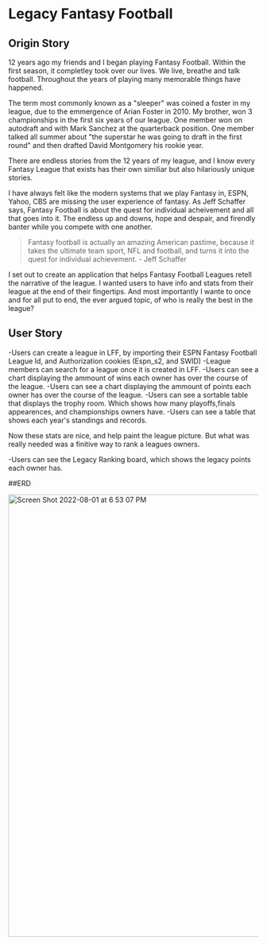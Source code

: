 # Legacy Fantasy Football

## Origin Story

12 years ago my friends and I began playing Fantasy Football. Within the first season, it completley took over our lives. We live, breathe and talk football. 
Throughout the years of playing many memorable things have happened. 

The term most commonly known as a "sleeper" was coined a foster in my league, due to the emmergence of Arian Foster in 2010. My brother, won 3 championships in the first six years of our league. One member won on autodraft and with Mark Sanchez at the quarterback position. One member talked all summer about "the superstar he was going to draft in the first round" and then drafted David Montgomery his rookie year. 

There are endless stories from the 12 years of my league, and I know every Fantasy League that exists has their own similiar but also hilariously unique stories. 

I have always felt like the modern systems that we play Fantasy in, ESPN, Yahoo, CBS are missing the user experience of fantasy. As Jeff Schaffer says, Fantasy Football is about the quest for individual acheivement and all that goes into it. The endless up and downs, hope and despair, and firendly banter while you compete with one another. 

>Fantasy football is actually an amazing American pastime, because it takes the ultimate team sport, NFL and football, and turns it into the quest for individual achievement. - Jeff Schaffer

I set out to create an application that helps Fantasy Football Leagues retell the narrative of the league. I wanted users to have info and stats from their league at the end of their fingertips. And most importantly I wante to once and for all put to end, the ever argued topic, of who is really the best in the league? 

## User Story

-Users can create a league in LFF, by importing their ESPN Fantasy Football League Id, and Authorization cookies (Espn_s2, and SWID)
-League members can search for a league once it is created in LFF. 
-Users can see a chart displaying the ammount of wins each owner has over the course of the league. 
-Users can see a chart displaying the ammount of points each owner has over the course of the league. 
-Users can see a sortable table that displays the trophy room. Which shows how many playoffs,finals appearences, and championships owners have. 
-Users can see a table that shows each year's standings and records. 

Now these stats are nice, and help paint the league picture. But what was really needed was a finitive way to rank a leagues owners. 

-Users can see the Legacy Ranking board, which shows the legacy points each owner has. 

##ERD

<img width="890" alt="Screen Shot 2022-08-01 at 6 53 07 PM" src="https://user-images.githubusercontent.com/75767764/182258823-5b1fcf1a-c4c1-44c1-8b65-80645ab66805.png">


